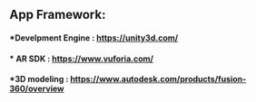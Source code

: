 ## App Framework:
#### *Develpment Engine : https://unity3d.com/
#### * AR SDK : https://www.vuforia.com/
#### *3D modeling :  https://www.autodesk.com/products/fusion-360/overview


